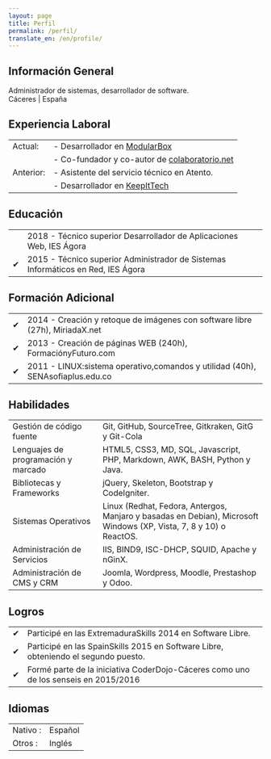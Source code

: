 ```yaml
---
layout: page
title: Perfil
permalink: /perfil/
translate_en: /en/profile/
---
```


## Información General
<p class="profile-description">Administrador de sistemas, desarrollador de software.
<br>
Cáceres | España
</p>

## Experiencia Laboral
<table class="profile-table">
	<tbody>
		<tr>
			<td class="profile-table-header">Actual:</td>
			<td class="profile-table-info"> - Desarrollador en <a href="http://modularbox.es" target="_blank">ModularBox</a></td>
		</tr>
		<tr><td class="profile-table-header"></td>
			<td class="profile-table-info"> - Co-fundador y co-autor de <a href="http://colaboratorio.net" target="_blank">colaboratorio.net</a></td>
		</tr>
		<tr>
			<td class="profile-table-header">Anterior:</td>
			<td class="profile-table-info"> - Asistente del servicio técnico en Atento.</td>
		</tr>
		<tr><td class="profile-table-header"></td>
			<td class="profile-table-info"> - Desarrollador en <a href="http://keepitech.com" target="_blank">KeepItTech</a></td>
		</tr>
	</tbody>
</table>

## Educación

<table class="profile-table">
	<tbody>
		<tr>
			<td class="profile-table-info"></td>
			<td class="profile-table-info">2018 - Técnico superior Desarrollador de Aplicaciones Web, IES Ágora</td>
		</tr>
		<tr>
			<td class="profile-table-info">✔</td>
			<td class="profile-table-info">2015 - Técnico superior Administrador de Sistemas Informáticos en Red, IES Ágora</td>
		</tr>
	</tbody>
</table>

## Formación Adicional

<table class="profile-table">
	<tbody>
		<tr>
			<td class="profile-table-info">✔</td>
			<td class="profile-table-info">2014 - Creación y retoque de imágenes con software libre (27h), MiriadaX.net</td>
		</tr>
		<tr>
			<td class="profile-table-info">✔</td>
			<td class="profile-table-info">2013 - Creación de páginas WEB (240h), FormaciónyFuturo.com</td>
		</tr>
		<tr>
			<td class="profile-table-info">✔</td>
			<td class="profile-table-info">2011 - LINUX:sistema operativo,comandos y utilidad (40h), SENAsofiaplus.edu.co</td>
		</tr>
	</tbody>
</table>

## Habilidades

<table class="profile-table">
	<tbody>
		<tr>
			<td class="profile-table-header">Gestión de código fuente</td>
			<td class="profile-table-info">Git, GitHub, SourceTree, Gitkraken, GitG y Git-Cola</td>
		</tr>
		<tr>
			<td class="profile-table-header">Lenguajes de programación y marcado</td>
			<td class="profile-table-info">HTML5, CSS3, MD, SQL, Javascript, PHP, Markdown, AWK, BASH, Python y Java.</td>
		</tr>
		<tr>
			<td class="profile-table-header">Bibliotecas y Frameworks</td>
			<td class="profile-table-info">jQuery, Skeleton, Bootstrap y CodeIgniter.</td>
		</tr>
		<tr>
			<td class="profile-table-header">Sistemas Operativos</td>
			<td class="profile-table-info">Linux (Redhat, Fedora, Antergos, Manjaro y basadas en Debian), Microsoft Windows (XP, Vista, 7, 8 y 10) o ReactOS.</td>
		</tr>
		<tr>
			<td class="profile-table-header">Administración de Servicios</td>
			<td class="profile-table-info">IIS, BIND9, ISC-DHCP, SQUID, Apache y nGinX.</td>
		</tr>
		<tr>
			<td class="profile-table-header">Administración de CMS y CRM</td>
			<td class="profile-table-info">Joomla, Wordpress, Moodle, Prestashop y Odoo.</td>
		</tr>
	</tbody>
</table>

## Logros

<table class="profile-table">
	<tbody>
		<tr><td class="profile-table-info">✔</td><td class="profile-table-info">Participé en las ExtremaduraSkills 2014 en Software Libre.</td></tr>
		<tr><td class="profile-table-info">✔</td><td class="profile-table-info">Participé en las SpainSkills 2015 en Software Libre, obteniendo el segundo puesto.</td></tr>
		<tr><td class="profile-table-info">✔</td><td class="profile-table-info">Formé parte de la iniciativa CoderDojo-Cáceres como uno de los senseis en 2015/2016</td></tr>
	</tbody>
</table>

## Idiomas

<table class="profile-table">
	<tbody>
		<tr>
			<td class="profile-table-header">Nativo :</td>
			<td class="profile-table-info">Español</td>
		</tr>
		<tr>
			<td class="profile-table-header">Otros :</td>
			<td class="profile-table-info">Inglés</td>
		</tr>
	</tbody>
</table>
